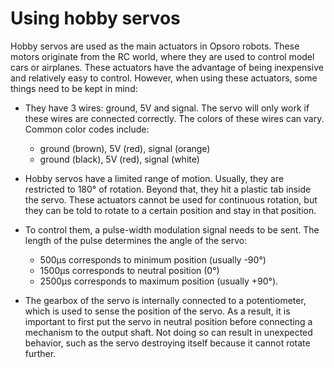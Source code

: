 # Using hobby servos
Hobby servos are used as the main actuators in Opsoro robots. These motors
originate from the RC world, where they are used to control model cars or
airplanes. These actuators have the advantage of being inexpensive and
relatively easy to control. However, when using these actuators, some things
need to be kept in mind:

* They have 3 wires: ground, 5V and signal. The servo will only work if these
wires are connected correctly. The colors of these wires can vary. Common color
codes include:
  * ground (brown), 5V (red), signal (orange)
  * ground (black), 5V (red), signal (white)

* Hobby servos have a limited range of motion. Usually, they are restricted to
180° of rotation. Beyond that, they hit a plastic tab inside the servo. These
actuators cannot be used for continuous rotation, but they can be told to rotate
to a certain position and stay in that position.

* To control them, a pulse-width modulation signal needs to be sent. The length
of the pulse determines the angle of the servo:
  * 500μs corresponds to minimum position (usually -90°)
  * 1500μs corresponds to neutral position (0°)
  * 2500μs corresponds to maximum position (usually +90°).

* The gearbox of the servo is internally connected to a potentiometer, which is
used to sense the position of the servo. As a result, it is important to first
put the servo in neutral position before connecting a mechanism to the output
shaft. Not doing so can result in unexpected behavior, such as the servo
destroying itself because it cannot rotate further.
